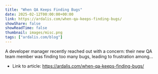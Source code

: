 ```yaml
---
title: "When QA Keeps Finding Bugs"
date: 2025-02-12T00:00:00+00:00
link: https://ardalis.com/when-qa-keeps-finding-bugs/
showShare: false
showReadTime: false
thumbnail: images/misc.png
tags: ["ardalis.com/blog"]
---
```

A developer manager recently reached out with a concern: their new QA team member was finding too many bugs, leading to frustration among…

- Link to article: https://ardalis.com/when-qa-keeps-finding-bugs/
